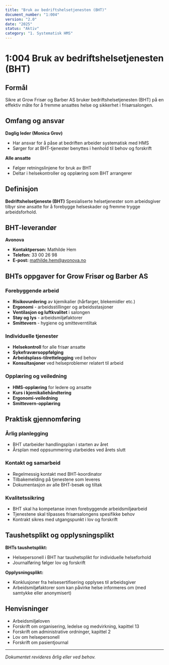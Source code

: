 ```yaml
---
title: "Bruk av bedriftshelsetjenesten (BHT)"
document_number: "1:004"
version: "2.0"
date: "2025"
status: "Aktiv"
category: "1. Systematisk HMS"
---
```


# 1:004 Bruk av bedriftshelsetjenesten (BHT)

## Formål

Sikre at Grow Frisør og Barber AS bruker bedriftshelsetjenesten (BHT) på en effektiv måte for å fremme ansattes helse og sikkerhet i frisørsalongen.

## Omfang og ansvar

**Daglig leder (Monica Grov)**
- Har ansvar for å påse at bedriften arbeider systematisk med HMS
- Sørger for at BHT-tjenester benyttes i henhold til behov og forskrift

**Alle ansatte**
- Følger retningslinjene for bruk av BHT
- Deltar i helsekontroller og opplæring som BHT arrangerer

## Definisjon

**Bedriftshelsetjeneste (BHT)**
Spesialiserte helsetjenester som arbeidsgiver tilbyr sine ansatte for å forebygge helseskader og fremme trygge arbeidsforhold.

## BHT-leverandør

**Avonova**
- **Kontaktperson:** Mathilde Hem
- **Telefon:** 33 00 26 98
- **E-post:** mathilde.hem@avonova.no

## BHTs oppgaver for Grow Frisør og Barber AS

### Forebyggende arbeid
- **Risikovurdering** av kjemikalier (hårfarger, blekemidler etc.)
- **Ergonomi** - arbeidsstillinger og arbeidsstasjoner
- **Ventilasjon og luftkvalitet** i salongen
- **Støy og lys** - arbeidsmiljøfaktorer
- **Smittevern** - hygiene og smitteverntiltak

### Individuelle tjenester
- **Helsekontroll** for alle frisør ansatte
- **Sykefraværsoppfølging**
- **Arbeidsplass-tilrettelegging** ved behov
- **Konsultasjoner** ved helseproblemer relatert til arbeid

### Opplæring og veiledning
- **HMS-opplæring** for ledere og ansatte
- **Kurs i kjemikaliehåndtering**
- **Ergonomi-veiledning**
- **Smittevern-opplæring**

## Praktisk gjennomføring

### Årlig planlegging
- BHT utarbeider handlingsplan i starten av året
- Årsplan med oppsummering utarbeides ved årets slutt

### Kontakt og samarbeid
- Regelmessig kontakt med BHT-koordinator
- Tilbakemelding på tjenestene som leveres
- Dokumentasjon av alle BHT-besøk og tiltak

### Kvalitetssikring
- BHT skal ha kompetanse innen forebyggende arbeidsmiljøarbeid
- Tjenestene skal tilpasses frisørsalongens spesifikke behov
- Kontrakt sikres med utgangspunkt i lov og forskrift

## Taushetsplikt og opplysningsplikt

**BHTs taushetsplikt:**
- Helsepersonell i BHT har taushetsplikt for individuelle helseforhold
- Journalføring følger lov og forskrift

**Opplysningsplikt:**
- Konklusjoner fra helsesertifisering opplyses til arbeidsgiver
- Arbeidsmiljøfaktorer som kan påvirke helse informeres om (med samtykke eller anonymisert)

## Henvisninger

- Arbeidsmiljøloven
- Forskrift om organisering, ledelse og medvirkning, kapittel 13
- Forskrift om administrative ordninger, kapittel 2
- Lov om helsepersonell
- Forskrift om pasientjournal

---

*Dokumentet revideres årlig eller ved behov.*
